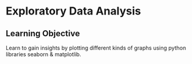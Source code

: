 

# Exploratory Data Analysis




## Learning Objective
Learn to gain insights by plotting different kinds of graphs using python libraries seaborn & matplotlib.


